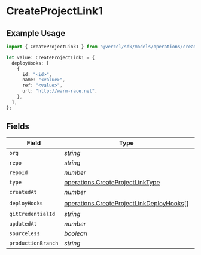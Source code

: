 # CreateProjectLink1

## Example Usage

```typescript
import { CreateProjectLink1 } from "@vercel/sdk/models/operations/createproject.js";

let value: CreateProjectLink1 = {
  deployHooks: [
    {
      id: "<id>",
      name: "<value>",
      ref: "<value>",
      url: "http://warm-race.net",
    },
  ],
};
```

## Fields

| Field                                                                                                | Type                                                                                                 | Required                                                                                             | Description                                                                                          |
| ---------------------------------------------------------------------------------------------------- | ---------------------------------------------------------------------------------------------------- | ---------------------------------------------------------------------------------------------------- | ---------------------------------------------------------------------------------------------------- |
| `org`                                                                                                | *string*                                                                                             | :heavy_minus_sign:                                                                                   | N/A                                                                                                  |
| `repo`                                                                                               | *string*                                                                                             | :heavy_minus_sign:                                                                                   | N/A                                                                                                  |
| `repoId`                                                                                             | *number*                                                                                             | :heavy_minus_sign:                                                                                   | N/A                                                                                                  |
| `type`                                                                                               | [operations.CreateProjectLinkType](../../models/operations/createprojectlinktype.md)                 | :heavy_minus_sign:                                                                                   | N/A                                                                                                  |
| `createdAt`                                                                                          | *number*                                                                                             | :heavy_minus_sign:                                                                                   | N/A                                                                                                  |
| `deployHooks`                                                                                        | [operations.CreateProjectLinkDeployHooks](../../models/operations/createprojectlinkdeployhooks.md)[] | :heavy_check_mark:                                                                                   | N/A                                                                                                  |
| `gitCredentialId`                                                                                    | *string*                                                                                             | :heavy_minus_sign:                                                                                   | N/A                                                                                                  |
| `updatedAt`                                                                                          | *number*                                                                                             | :heavy_minus_sign:                                                                                   | N/A                                                                                                  |
| `sourceless`                                                                                         | *boolean*                                                                                            | :heavy_minus_sign:                                                                                   | N/A                                                                                                  |
| `productionBranch`                                                                                   | *string*                                                                                             | :heavy_minus_sign:                                                                                   | N/A                                                                                                  |